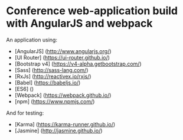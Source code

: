 # Conference web-application build with AngularJS and webpack

An application using:
* [AngularJS] (http://www.angularjs.org/)
* [UI Router] (https://ui-router.github.io/)
* [Bootstrap v4] (https://v4-alpha.getbootstrap.com/)
* [Sass] (http://sass-lang.com/)
* [RxJs] (http://reactivex.io/rxjs/)
* [Babel] (https://babeljs.io/)
* [ES6] ()
* [Webpack] (https://webpack.github.io/)
* [npm] (https://www.npmjs.com/)

And for testing:
* [Karma] (https://karma-runner.github.io/)
* [Jasmine] (http://jasmine.github.io/)